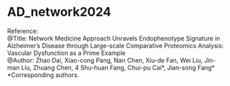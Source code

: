 # AD_network2024
Reference:<br>
@Title: Network Medicine Approach Unravels Endophenotype Signature in Alzheimer’s Disease through Large-scale Comparative Proteomics Analysis: Vascular Dysfunction as a Prime Example<br>
@Author: Zhao Dai, Xiao-cong Pang, Nan Chen, Xiu-de Fan, Wei Liu, Jin-man Liu, Zhuang Chen, 4 Shu-huan Fang, Chui-pu Cai*, Jian-song Fang*<br>
*Corresponding authors.
